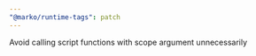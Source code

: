 ```yaml
---
"@marko/runtime-tags": patch
---
```


Avoid calling script functions with scope argument unnecessarily
